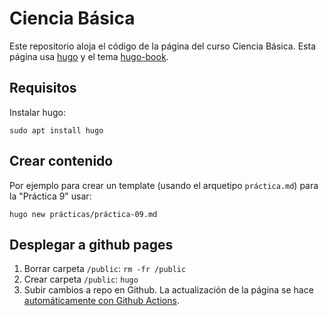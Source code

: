 # Ciencia Básica

Este repositorio aloja el código de la página del curso Ciencia Básica. Esta página usa [hugo](https://gohugo.io/) y el tema [hugo-book](https://github.com/alex-shpak/hugo-book).

## Requisitos

Instalar hugo:

``` 
sudo apt install hugo
```

## Crear contenido

Por ejemplo para crear un template (usando el arquetipo `práctica.md`) para la "Práctica 9" usar:

```
hugo new prácticas/práctica-09.md
```

## Desplegar a github pages

1. Borrar carpeta `/public`: `rm -fr /public`
2. Crear carpeta `/public`: `hugo`
3. Subir cambios a repo en Github. La actualización de la página se hace [automáticamente con Github Actions](https://gohugo.io/hosting-and-deployment/hosting-on-github/).
